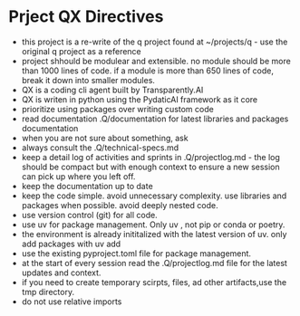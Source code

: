 # Prject QX Directives

- this project is a re-write of the q project found at ~/projects/q - use the original q project as a reference
- project shhould be modulear and extensible. no module should be more than 1000 lines of code. if a module is more than 650 lines of code, break it down into smaller modules.
- QX is a coding cli agent built by Transparently.AI
- QX is writen in python using the PydaticAI framework as it core
- prioritize using packages over writing custom code 
- read documentation .Q/documentation for latest libraries and packages documentation
- when you are not sure about something, ask 
- always consult the .Q/technical-specs.md 
- keep a detail log of activities and sprints in .Q/projectlog.md - the log should be compact but with enough context to ensure a new session can pick up where you left off.
- keep the documentation up to date 
- keep the code simple. avoid unnecessary complexity. use libraries and packages when possible. avoid deeply nested code.
- use version control (git) for all code.
- use uv for package management. Only uv , not pip or conda or poetry.
- the environment is already inititalized with the latest version of uv. only add packages with uv add
- use the existing pyproject.toml file for package management.
- at the start of every session read the .Q/projectlog.md file for the latest updates and context.
- if you need to create temporary scirpts, files, ad other artifacts,use the tmp directory.
- do not use relative imports 

